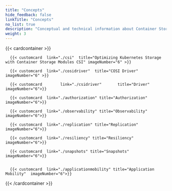 ```yaml
---
title: "Concepts" 
hide_feedback: false
linkTitle: "Concepts"
no_list: true
description: "Conceptual and technical information about Container Storage Modules" 
weight: 3
--- 
```




{{< cardcontainer >}}

      {{< customcard  link="./csi"  title="Optimizing Kubernetes Storage with Container Storage Modules CSI" imageNumber="6" >}} 

      {{< customcard  link="./cosidriver"  title="COSI Driver" imageNumber="6" >}} 

      {{< customcard        link="./csidriver"       title="Driver"      imageNumber="6">}}

      {{< customcard  link="./authorization" title="Authorization"  imageNumber="6">}}  
      
      {{< customcard  link="./observability" title="Observability"  imageNumber="6">}}   

      {{< customcard  link="./replication" title="Replication"  imageNumber="6">}}   

      {{< customcard  link="./resiliency" title="Resiliency"  imageNumber="6">}} 

      {{< customcard  link="./snapshots" title="Snapshots"  imageNumber="6">}}  

       
      {{< customcard  link="./applicationmobility" title="Application Mobility"  imageNumber="6">}}  





{{< /cardcontainer >}}